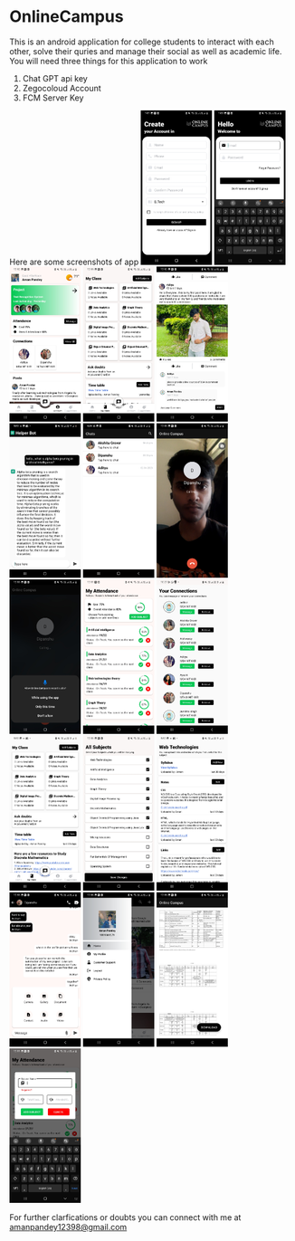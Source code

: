 # OnlineCampus
This is an android application for college students to interact with each other, solve their quries and manage their social as well as academic life.
You will need three things for this application to work 
1. Chat GPT api key
2. Zegocoloud Account
3. FCM Server Key

Here are some screenshots of app
<img src="signup.jpg" width=25% height=50%>
<img src="login.jpg" width=25% height=50%>
<img src="profile.jpg" width=25% height=50%>
<img src="myclass.jpg" width=25% height=50%>
<img src="post.jpg" width=25% height=50%>
<img src="chatgpt.jpg" width=25% height=50%>
<img src="chats.jpg" width=25% height=50%>
<img src="videocall.jpg" width=25% height=50%>
<img src="audiocall.jpg" width=25% height=50%>
<img src="attendance.jpg" width=25% height=50%>
<img src="connections.jpg" width=25% height=50%>
<img src="class.jpg" width=25% height=50%>
<img src="subjects.jpg" width=25% height=50%>
<img src="mysubject.jpg" width=25% height=50%>
<img src="chat.jpg" width=25% height=50%>
<img src="nav.jpg" width=25% height=50%>
<img src="pdf.jpg" width=25% height=50%>
<img src="addsubject.jpg" width=25% height=50%>




For further clarfications or doubts you can connect with me at amanpandey12398@gmail.com 
